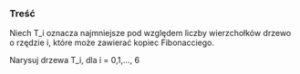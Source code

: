 ### Treść

Niech T_i oznacza najmniejsze pod względem liczby wierzchołków drzewo o rzędzie i, które może zawierać kopiec Fibonacciego. 

Narysuj drzewa T_i, dla i = 0,1,..., 6
